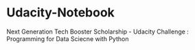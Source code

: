 # Udacity-Notebook
Next Generation Tech Booster Scholarship - Udacity Challenge : Programming for Data Sciecne with Python
